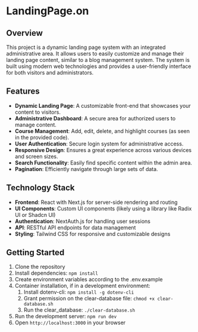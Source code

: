 # LandingPage.on

## Overview

This project is a dynamic landing page system with an integrated administrative area. It allows users to easily customize and manage their landing page content, similar to a blog management system. The system is built using modern web technologies and provides a user-friendly interface for both visitors and administrators.

## Features

- **Dynamic Landing Page**: A customizable front-end that showcases your content to visitors.
- **Administrative Dashboard**: A secure area for authorized users to manage content.
- **Course Management**: Add, edit, delete, and highlight courses (as seen in the provided code).
- **User Authentication**: Secure login system for administrative access.
- **Responsive Design**: Ensures a great experience across various devices and screen sizes.
- **Search Functionality**: Easily find specific content within the admin area.
- **Pagination**: Efficiently navigate through large sets of data.

## Technology Stack

- **Frontend**: React with Next.js for server-side rendering and routing
- **UI Components**: Custom UI components (likely using a library like Radix UI or Shadcn UI)
- **Authentication**: NextAuth.js for handling user sessions
- **API**: RESTful API endpoints for data management
- **Styling**: Tailwind CSS for responsive and customizable designs

## Getting Started

1. Clone the repository
2. Install dependencies: `npm install`
3. Create environment variables according to the .env.example
4. Container installation, if in a development environment:
   1. Install dotenv-cli: `npm install -g dotenv-cli`
   2. Grant permission on the clear-database file: `chmod +x clear-database.sh`
   3. Run the clear_database: `./clear-database.sh`
5. Run the development server: `npm run dev`
6. Open `http://localhost:3000` in your browser
